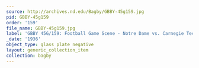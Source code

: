 ```yaml
---
source: http://archives.nd.edu/Bagby/GBBY-45g159.jpg
pid: GBBY-45g159
order: '159'
file_name: GBBY-45g159.jpg
label: 'GBBY 45G/159: Football Game Scene - Notre Dame vs. Carnegie Tech - 1936'
_date: '1936'
object_type: glass plate negative
layout: generic_collection_item
collection: bagby
---
```

